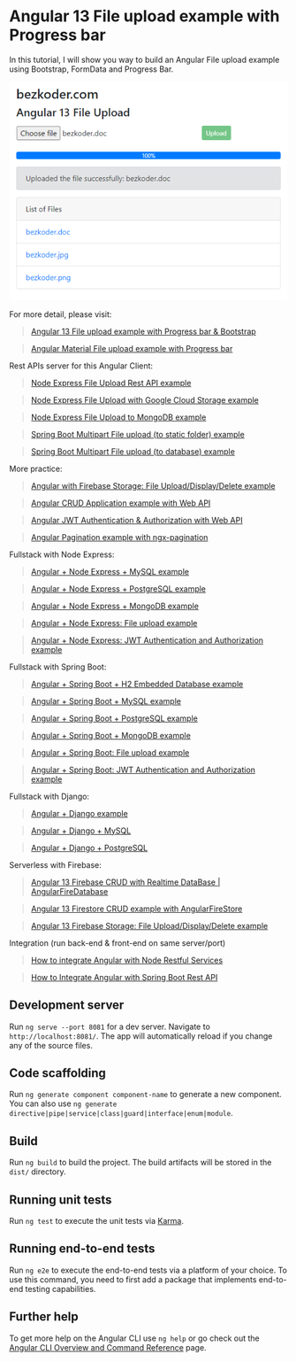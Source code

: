 # Angular 13 File upload example with Progress bar

In this tutorial, I will show you way to build an Angular File upload example using Bootstrap, FormData and Progress Bar.

![angular-13-file-upload-example-progress-bar-bootstrap](angular-13-file-upload-example-progress-bar-bootstrap.png)

For more detail, please visit:
> [Angular 13 File upload example with Progress bar & Bootstrap](https://www.bezkoder.com/angular-13-file-upload/)

> [Angular Material File upload example with Progress bar](https://www.bezkoder.com/angular-material-12-file-upload/)

Rest APIs server for this Angular Client:
> [Node Express File Upload Rest API example](https://www.bezkoder.com/node-js-express-file-upload/)

> [Node Express File Upload with Google Cloud Storage example](https://www.bezkoder.com/google-cloud-storage-nodejs-upload-file/)

> [Node Express File Upload to MongoDB example](https://www.bezkoder.com/node-js-upload-store-images-mongodb/)

> [Spring Boot Multipart File upload (to static folder) example](https://www.bezkoder.com/spring-boot-file-upload/)

> [Spring Boot Multipart File upload (to database) example](https://www.bezkoder.com/spring-boot-upload-file-database/)

More practice:
> [Angular with Firebase Storage: File Upload/Display/Delete example](https://www.bezkoder.com/angular-13-firebase-storage/)

> [Angular CRUD Application example with Web API](https://www.bezkoder.com/angular-13-crud-example/)

> [Angular JWT Authentication & Authorization with Web API](https://www.bezkoder.com/angular-12-jwt-auth/)

> [Angular Pagination example with ngx-pagination](https://www.bezkoder.com/angular-12-pagination-ngx/)

Fullstack with Node Express:
> [Angular + Node Express + MySQL example](https://www.bezkoder.com/angular-12-node-js-express-mysql/)

> [Angular + Node Express + PostgreSQL example](https://www.bezkoder.com/angular-12-node-js-express-postgresql/)

> [Angular + Node Express + MongoDB example](https://www.bezkoder.com/angular-12-mongodb-node-js-express/)

> [Angular + Node Express: File upload example](https://www.bezkoder.com/angular-12-node-js-file-upload/)

> [Angular + Node Express: JWT Authentication and Authorization example](https://www.bezkoder.com/node-js-angular-12-jwt-auth/)

Fullstack with Spring Boot:
> [Angular + Spring Boot + H2 Embedded Database example](https://www.bezkoder.com/spring-boot-angular-13-crud/)

> [Angular + Spring Boot + MySQL example](https://www.bezkoder.com/spring-boot-angular-13-mysql/)

> [Angular + Spring Boot + PostgreSQL example](https://www.bezkoder.com/spring-boot-angular-13-postgresql/)

> [Angular + Spring Boot + MongoDB example](https://www.bezkoder.com/angular-13-spring-boot-mongodb/)

> [Angular + Spring Boot: File upload example](https://www.bezkoder.com/angular-12-spring-boot-file-upload/)

> [Angular + Spring Boot: JWT Authentication and Authorization example](https://www.bezkoder.com/angular-12-spring-boot-jwt-auth/)

Fullstack with Django:
> [Angular + Django example](https://www.bezkoder.com/django-angular-12-crud-rest-framework/)

> [Angular + Django + MySQL](https://www.bezkoder.com/django-angular-mysql/)

> [Angular + Django + PostgreSQL](https://www.bezkoder.com/django-angular-postgresql/)

Serverless with Firebase:
> [Angular 13 Firebase CRUD with Realtime DataBase | AngularFireDatabase](https://www.bezkoder.com/angular-13-firebase-crud/)

> [Angular 13 Firestore CRUD example with AngularFireStore](https://www.bezkoder.com/angular-13-firestore-crud-angularfirestore/)

> [Angular 13 Firebase Storage: File Upload/Display/Delete example](https://www.bezkoder.com/angular-13-firebase-storage/)

Integration (run back-end & front-end on same server/port)
> [How to integrate Angular with Node Restful Services](https://www.bezkoder.com/integrate-angular-12-node-js/)

> [How to Integrate Angular with Spring Boot Rest API](https://www.bezkoder.com/integrate-angular-12-spring-boot/)

## Development server

Run `ng serve --port 8081` for a dev server. Navigate to `http://localhost:8081/`. The app will automatically reload if you change any of the source files.

## Code scaffolding

Run `ng generate component component-name` to generate a new component. You can also use `ng generate directive|pipe|service|class|guard|interface|enum|module`.

## Build

Run `ng build` to build the project. The build artifacts will be stored in the `dist/` directory.

## Running unit tests

Run `ng test` to execute the unit tests via [Karma](https://karma-runner.github.io).

## Running end-to-end tests

Run `ng e2e` to execute the end-to-end tests via a platform of your choice. To use this command, you need to first add a package that implements end-to-end testing capabilities.

## Further help

To get more help on the Angular CLI use `ng help` or go check out the [Angular CLI Overview and Command Reference](https://angular.io/cli) page.
